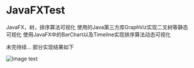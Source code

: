# JavaFXTest
JavaFX，树，排序算法可视化
使用的Java第三方库GraphViz实现二叉树等静态可视化
使用JavaFX中的BarChart以及Timeline实现排序算法动态可视化

未完待续...
部分实现结果如下

![Image text]()
